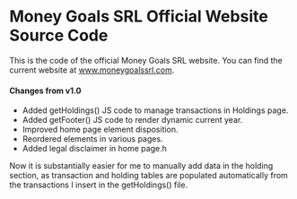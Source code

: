 # Money Goals SRL Official Website Source Code

This is the code of the official Money Goals SRL website. You can find the current website at www.moneygoalssrl.com.

#### Changes from v1.0

- Added getHoldings() JS code to manage transactions in Holdings page.
- Added getFooter() JS code to render dynamic current year.
- Improved home page element disposition.
- Reordered elements in various pages.
- Added legal disclaimer in home page.h

Now it is substantially easier for me to manually add data in the holding section, as transaction and holding tables are populated automatically from the transactions I insert in the getHoldings() file.
